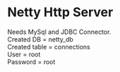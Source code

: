 <h1>Netty Http Server</h1>
Needs MySql and JDBC Connector.<br>
Created DB = netty_db<br>
Created table = connections<br>
User = root<br>
Password = root<br>
